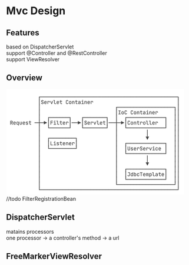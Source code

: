 # Mvc Design
## Features
based on  DispatcherServlet  
support @Controller and @RestController  
support ViewResolver  
## Overview
![img.png](img.png)
//todo FilterRegistrationBean
## DispatcherServlet
matains processors  
one processor -> a controller's method -> a url
## FreeMarkerViewResolver



